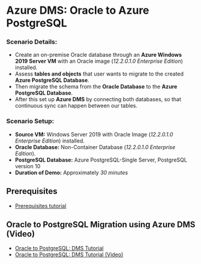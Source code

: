 # Azure DMS: Oracle to Azure PostgreSQL



### **Scenario Details:** <br />
* Create an on-premise Oracle database through an **Azure Windows 2019 Server VM** with an Oracle image (*12.2.0.1.0 Enterprise Edition*) installed.
* Assess **tables and objects** that user wants to migrate to the created **Azure PostgreSQL Database**. 
* Then migrate the schema from the **Oracle Database** to the **Azure PostgreSQL Database**.
* After this set up **Azure DMS** by connecting both databases, so that continuous sync can happen between our tables.


### **Scenario Setup:**

* **Source VM:** Windows Server 2019 with Oracle Image (*12.2.0.1.0 Enterprise Edition*) installed.
* **Oracle Database:** Non-Container Database (*12.2.0.1.0 Enterprise Edition*).
* **PostgreSQL Database:** Azure PostgreSQL-Single Server, PostgreSQL version 10
* **Duration of Demo:** Approximately *30 minutes*

## Prerequisites
* [Prerequisites tutorial](https://github.com/Click2Cloud/azure-oracle-migration/blob/master/Tutorials/oracleToPostgres/Prerequisites/README.md)

## Oracle to PostgreSQL Migration using Azure DMS (Video)

* [Oracle to PostgreSQL: DMS Tutorial](https://github.com/Click2Cloud/azure-oracle-migration/blob/master/Tutorials/oracleToPostgres/DMS/dmsTutorial.md)
* [Oracle to PostgreSQL: DMS Tutorial (Video)](https://github.com/Click2Cloud/azure-oracle-migration/blob/master/Videos/azuredmsproject.mp4)
